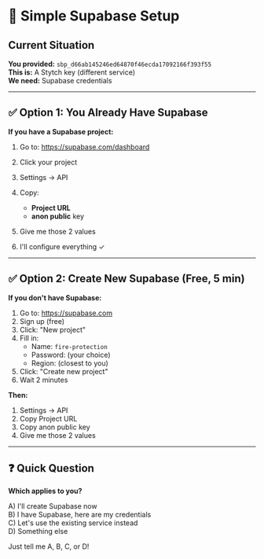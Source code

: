 # 🎯 Simple Supabase Setup

## Current Situation

**You provided:** `sbp_d66ab145246ed64870f46ecda17092166f393f55`  
**This is:** A Stytch key (different service)  
**We need:** Supabase credentials

---

## ✅ Option 1: You Already Have Supabase

**If you have a Supabase project:**
1. Go to: https://supabase.com/dashboard
2. Click your project
3. Settings → API
4. Copy:
   - **Project URL**
   - **anon public** key

5. Give me those 2 values
6. I'll configure everything ✓

---

## ✅ Option 2: Create New Supabase (Free, 5 min)

**If you don't have Supabase:**

1. Go to: https://supabase.com
2. Sign up (free)
3. Click: "New project"
4. Fill in:
   - Name: `fire-protection`
   - Password: (your choice)
   - Region: (closest to you)
5. Click: "Create new project"
6. Wait 2 minutes

**Then:**
1. Settings → API
2. Copy Project URL
3. Copy anon public key
4. Give me those 2 values

---

## ❓ Quick Question

**Which applies to you?**

A) I'll create Supabase now  
B) I have Supabase, here are my credentials  
C) Let's use the existing service instead  
D) Something else

Just tell me A, B, C, or D!

